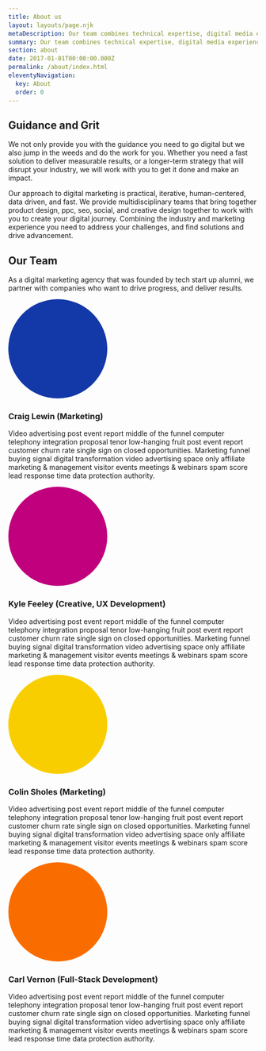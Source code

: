 ```yaml
---
title: About us
layout: layouts/page.njk
metaDescription: Our team combines technical expertise, digital media experience, and creative mastery to deliver a real industry advantage.
summary: Our team combines technical expertise, digital media experience, and creative mastery to deliver a real industry advantage.  
section: about
date: 2017-01-01T00:00:00.000Z
permalink: /about/index.html
eleventyNavigation:
  key: About
  order: 0
---
```

## Guidance and Grit
We not only provide you with the guidance you need to go digital but we also jump in the weeds and do the work for you.  Whether you need a fast solution to deliver measurable results, or a longer-term strategy that will disrupt your industry,  we will work with you to get it done and make an impact. 

Our approach to digital marketing is practical, iterative, human-centered, data driven, and fast. We provide multidisciplinary teams that bring together product design, ppc, seo, social, and creative design together to work with you to create your digital journey. Combining the industry and marketing experience you need to address your challenges, and find solutions and drive advancement. 

## Our Team
As a digital marketing agency that was founded by tech start up alumni, we partner with companies who want to drive progress, and deliver results.

<div class="team-bio">

<img src="/static/img/cobalt.png" height="200px" width="200px" style="border-radius:100px">

### Craig Lewin (Marketing)
Video advertising post event report middle of the funnel computer telephony integration proposal tenor low-hanging fruit post event report customer churn rate single sign on closed opportunities. Marketing funnel buying signal digital transformation video advertising space only affiliate marketing & management visitor events meetings & webinars spam score lead response time data protection authority.

</div>

<div class="team-bio">

<img src="/static/img/fuchsia.png" height="200px" width="200px" style="border-radius:100px">

### Kyle Feeley (Creative, UX Development)
Video advertising post event report middle of the funnel computer telephony integration proposal tenor low-hanging fruit post event report customer churn rate single sign on closed opportunities. Marketing funnel buying signal digital transformation video advertising space only affiliate marketing & management visitor events meetings & webinars spam score lead response time data protection authority.

</div>

<div class="team-bio">

<img src="/static/img/gold.png" height="200px" width="200px" style="border-radius:100px">

### Colin Sholes (Marketing)
Video advertising post event report middle of the funnel computer telephony integration proposal tenor low-hanging fruit post event report customer churn rate single sign on closed opportunities. Marketing funnel buying signal digital transformation video advertising space only affiliate marketing & management visitor events meetings & webinars spam score lead response time data protection authority.

</div>

<div class="team-bio">

<img src="/static/img/orange.png" height="200px" width="200px" style="border-radius:100px">

### Carl Vernon (Full-Stack Development)
Video advertising post event report middle of the funnel computer telephony integration proposal tenor low-hanging fruit post event report customer churn rate single sign on closed opportunities. Marketing funnel buying signal digital transformation video advertising space only affiliate marketing & management visitor events meetings & webinars spam score lead response time data protection authority.

</div>